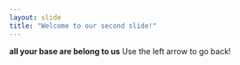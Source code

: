 ```yaml
---
layout: slide
title: "Welcome to our second slide!"
---
```

**all your base are belong to us**
Use the left arrow to go back!

